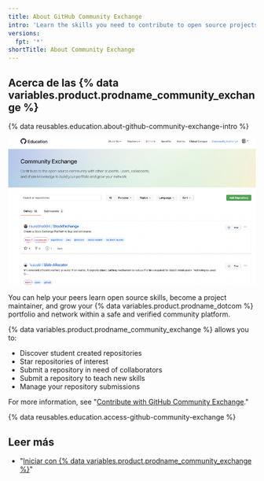 ```yaml
---
title: About GitHub Community Exchange
intro: 'Learn the skills you need to contribute to open source projects and grow your own portfolio, with {% data variables.product.prodname_community_exchange %}.'
versions:
  fpt: '*'
shortTitle: About Community Exchange
---
```


## Acerca de las {% data variables.product.prodname_community_exchange %}

{% data reusables.education.about-github-community-exchange-intro %}

![Screenshot of Community Exchange page](/assets/images/help/education/community-exchange-page.png)

You can help your peers learn open source skills, become a project maintainer, and grow your {% data variables.product.prodname_dotcom %} portfolio and network within a safe and verified community platform.

{% data variables.product.prodname_community_exchange %} allows you to:
- Discover student created repositories
- Star repositories of interest
- Submit a repository in need of collaborators
- Submit a repository to teach new skills
- Manage your repository submissions

For more information, see "[Contribute with GitHub Community Exchange](/education/contribute-with-github-community-exchange)."

{% data reusables.education.access-github-community-exchange %}

## Leer más

- "[Iniciar con {% data variables.product.prodname_community_exchange %}](/education/contribute-with-github-community-exchange/getting-started-with-github-community-exchange)"

